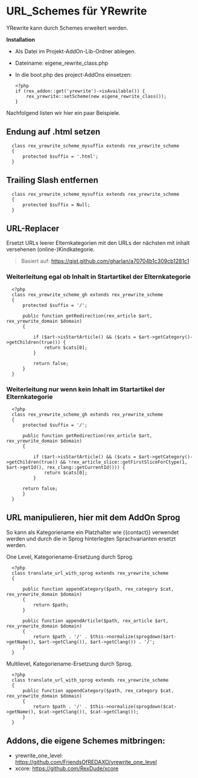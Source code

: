 # URL_Schemes für YRewrite
YRewrite kann durch Schemes erweitert werden. 

**Installation**
- Als Datei im Projekt-AddOn-Lib-Ordner ablegen. 
- Dateiname: eigene_rewrite_class.php
- In die boot.php des project-AddOns einsetzen:  

      <?php
      if (rex_addon::get('yrewrite')->isAvailable()) {
          rex_yrewrite::setScheme(new eigene_rewrite_class());
      }

Nachfolgend listen wir hier ein paar Beispiele. 

## Endung auf .html setzen
      class rex_yrewrite_scheme_mysuffix extends rex_yrewrite_scheme
      {
          protected $suffix = '.html';
      }

## Trailing Slash entfernen
      class rex_yrewrite_scheme_mysuffix extends rex_yrewrite_scheme
      {
          protected $suffix = Null;
      }

## URL-Replacer

Ersetzt URLs leerer Elternkategorien mit den URLs der nächsten mit inhalt versehenen (online-)Kindkategorie.

> Basiert auf: https://gist.github.com/gharlan/a70704b1c309cb1281c1


### Weiterleitung egal ob Inhalt in Startartikel der Elternkategorie

      <?php
      class rex_yrewrite_scheme_gh extends rex_yrewrite_scheme
      {
          protected $suffix = '/';

          public function getRedirection(rex_article $art, rex_yrewrite_domain $domain)
          {

              if ($art->isStartArticle() && ($cats = $art->getCategory()->getChildren(true))) {
                  return $cats[0];
              }

              return false;
          }
      }

### Weiterleitung nur wenn kein Inhalt im Startartikel der Elternkategorie

      <?php
      class rex_yrewrite_scheme_gh extends rex_yrewrite_scheme
      {
          protected $suffix = '/';

          public function getRedirection(rex_article $art, rex_yrewrite_domain $domain)
          {

              if ($art->isStartArticle() && ($cats = $art->getCategory()->getChildren(true)) && !rex_article_slice::getFirstSliceForCtype(1, $art->getId(), rex_clang::getCurrentId())) {
                  return $cats[0];
              }

          return false;
          }
      }
      
## URL manipulieren, hier mit dem AddOn Sprog

So kann als Kategoriename ein Platzhalter wie {{contact}} verwendet werden und durch die in Sprog hinterlegten Sprachvarianten ersetzt werden. 

One Level, Kategoriename-Ersetzung durch Sprog.

      <?php
      class translate_url_with_sprog extends rex_yrewrite_scheme
      {

          public function appendCategory($path, rex_category $cat, rex_yrewrite_domain $domain)
          {
              return $path;
          }

          public function appendArticle($path, rex_article $art, rex_yrewrite_domain $domain)
          {
              return $path . '/' . $this->normalize(sprogdown($art->getName(), $art->getClang()), $art->getClang()) . '/';
          }
      }

Multilevel, Kategoriename-Ersetzung durch Sprog.

      <?php
      class translate_url_with_sprog extends rex_yrewrite_scheme
      {
          public function appendCategory($path, rex_category $cat, rex_yrewrite_domain $domain)
          {
              return $path . '/' . $this->normalize(sprogdown($cat->getName(), $cat->getClang()), $cat->getClang());
          }
      }

## Addons, die eigene Schemes mitbringen:

- yrewrite_one_level: https://github.com/FriendsOfREDAXO/yrewrite_one_level
- xcore: https://github.com/RexDude/xcore
